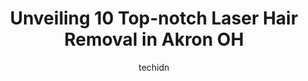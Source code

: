 ---
layout: ampstory
image: https://i0.wp.com/www.depkes.org/wp-content/uploads/2023/06/laser-hair-removal-0-in-akron-oh-1685807349.jpeg?resize=640,853
author: techidn
featured: false
description: Discover the impressive array of Laser Hair Removal options in Akron OH, where you can find 10 of the largest Laser Hair Removal establishments in the area. From renowned classics to hidden 
title: Unveiling 10 Top-notch Laser Hair Removal in Akron OH
cover:
   title: Unveiling 10 Top-notch Laser Hair Removal in Akron OH
   subtitle: Rickpate
   background: https://www.depkes.org/wp-content/uploads/2023/06/laser-hair-removal-0-in-akron-oh-1685807349.jpeg

pages: 
 - layout: thirds
   top: <h1>#1 Milan Laser Hair Removal</h1>
   bottom: "<p>Let me start by saying that as a guy I felt akward and uncomfortable even starting laser hair removal treatments. I felt a bit out of place and shy at first but everyone </p>"
   background: https://www.depkes.org/wp-content/uploads/2023/06/laser-hair-removal-1-in-akron-oh-1685807350.jpeg
   backgroundblur: true
 - layout: thirds
   top: <h1>#2 Dip & Wax</h1>
   bottom: "<p>Veronica is great at what she does! I always feel like a new woman when shes done with me. She is very inviting & she makes you feel comfortable during the entire serv</p>"
   background: https://www.depkes.org/wp-content/uploads/2023/06/laser-hair-removal-2-in-akron-oh-1685807350.jpeg
   cta:
      link: https://www.depkes.org/blog/unveiling-10-top-notch-laser-hair-removal-in-akron-oh/
      text: Unveiling 10 Top-notch Laser Hair Removal in Akron OH
 - layout: thirds
   top: <h1>#3 Cheyennes Bare Sugar Studio</h1>
   bottom: "<p>48 Sand Run Rd, Akron, OH 44313, United States</p>"
   background: https://www.depkes.org/wp-content/uploads/2023/06/laser-hair-removal-3-in-akron-oh-1685807350.jpeg
   cta:
      link: https://www.depkes.org/blog/unveiling-10-top-notch-laser-hair-removal-in-akron-oh/
      text: Unveiling 10 Top-notch Laser Hair Removal in Akron OH
 - layout: thirds
   top: <h1>#4 Modern Vitality Medical Spa</h1>
   bottom: "<p>880 Mull Ave STE 203, Akron, OH 44313, United States</p>"
   background: https://images.unsplash.com/photo-1541356665065-22676f35dd40?ixlib=rb-4.0.3&ixid=MnwxMjA3fDB8MHxwaG90by1wYWdlfHx8fGVufDB8fHx8&auto=format&fit=crop&w=640&h=853&q=80
   cta:
      link: https://www.depkes.org/blog/unveiling-10-top-notch-laser-hair-removal-in-akron-oh/
      text: Unveiling 10 Top-notch Laser Hair Removal in Akron OH
 - layout: thirds
   top: <h1>#5 Lavender Lane Beauty Studios</h1>
   bottom: "<p>1562 Akron Peninsula Rd #100, Akron, OH 44313, United States</p>"
   background: https://images.unsplash.com/photo-1615749413727-825b59a857b5?ixlib=rb-4.0.3&ixid=MnwxMjA3fDB8MHxwaG90by1wYWdlfHx8fGVufDB8fHx8&auto=format&fit=crop&w=640&h=853&q=80
   cta:
      link: https://www.depkes.org/blog/unveiling-10-top-notch-laser-hair-removal-in-akron-oh/
      text: Unveiling 10 Top-notch Laser Hair Removal in Akron OH
 - layout: thirds
   top: <h1>#6 Summit MedAesthetics</h1>
   bottom: "<p>3009 Smith Rd Suite 400, Fairlawn, OH 44333, United States</p>"
   background: https://images.unsplash.com/photo-1574169208507-84376144848b?ixlib=rb-4.0.3&ixid=MnwxMjA3fDB8MHxwaG90by1wYWdlfHx8fGVufDB8fHx8&auto=format&fit=crop&w=640&h=853&q=80
   cta:
      link: https://www.depkes.org/blog/unveiling-10-top-notch-laser-hair-removal-in-akron-oh/
      text: Unveiling 10 Top-notch Laser Hair Removal in Akron OH
 - layout: thirds
   top: <h1>#7 Milan Laser Hair Removal</h1>
   bottom: "<p>295 S Water St Suite 110, Kent, OH 44240, United States</p>"
   background: https://images.unsplash.com/photo-1522441815192-d9f04eb0615c?ixlib=rb-4.0.3&ixid=MnwxMjA3fDB8MHxwaG90by1wYWdlfHx8fGVufDB8fHx8&auto=format&fit=crop&w=640&h=853&q=80
   cta:
      link: https://www.depkes.org/blog/unveiling-10-top-notch-laser-hair-removal-in-akron-oh/
      text: Unveiling 10 Top-notch Laser Hair Removal in Akron OH
 - layout: thirds
   middle: Continue reading...
   background: https://images.unsplash.com/photo-1509114397022-ed747cca3f65?ixlib=rb-4.0.3&ixid=MnwxMjA3fDB8MHxwaG90by1wYWdlfHx8fGVufDB8fHx8&auto=format&fit=crop&w=640&h=853&q=80
   cta:
      link: https://www.depkes.org/blog/unveiling-10-top-notch-laser-hair-removal-in-akron-oh/
      text: Unveiling 10 Top-notch Laser Hair Removal in Akron OH
      
---